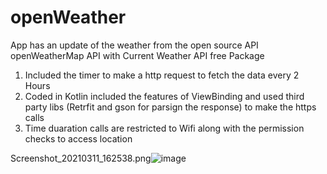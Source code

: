 # openWeather
App has an update of the weather from the open source API openWeatherMap API with Current Weather API free Package 

1. Included the timer to make a http request to fetch the data every 2 Hours 
2. Coded in Kotlin included the features of ViewBinding and used third party libs (Retrfit and gson for parsign the response) to make the https calls 
3. Time duaration calls are restricted to Wifi along with the permission checks to access location 


Screenshot_20210311_162538.png![image](https://user-images.githubusercontent.com/11956829/110776802-75e36f00-8286-11eb-86f8-1c786258f4e7.png)


